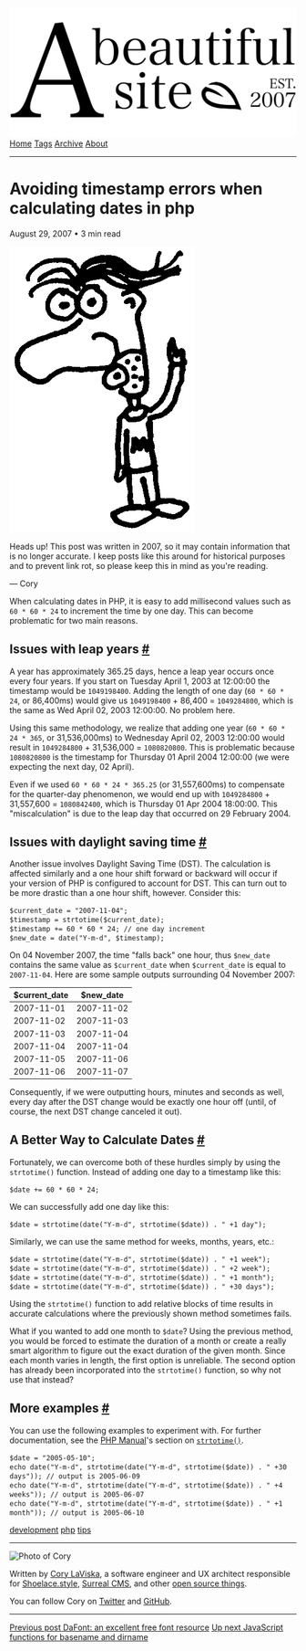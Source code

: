 <a href="../../index.html" class="header-link"><img src="../../images/logos/wordmark.svg" alt="A Beautiful Site" class="wordmark" /></a> <a href="../../index.html" class="nav-item">Home</a> <a href="../../tags/index.html" class="nav-item">Tags</a> <a href="../index.html" class="nav-item">Archive</a> <a href="../../about/index.html" class="nav-item">About</a>

------------------------------------------------------------------------

Avoiding timestamp errors when calculating dates in php
=======================================================

August 29, 2007 • 3 min read

![A drawing of a cartoon man pointing upwards](../../images/artwork/pointer.gif)

Heads up! This post was written in 2007, so it may contain information that is no longer accurate. I keep posts like this around for historical purposes and to prevent link rot, so please keep this in mind as you're reading.

— Cory

When calculating dates in PHP, it is easy to add millisecond values such as `60 * 60 * 24` to increment the time by one day. This can become problematic for two main reasons.

Issues with leap years <a href="#issues-with-leap-years" class="direct-link">#</a>
----------------------------------------------------------------------------------

A year has approximately 365.25 days, hence a leap year occurs once every four years. If you start on Tuesday April 1, 2003 at 12:00:00 the timestamp would be `1049198400`. Adding the length of one day (`60 * 60 * 24`, or 86,400ms) would give us `1049198400` + 86,400 = `1049284800`, which is the same as Wed April 02, 2003 12:00:00. No problem here.

Using this same methodology, we realize that adding one year (`60 * 60 * 24 * 365`, or 31,536,000ms) to Wednesday April 02, 2003 12:00:00 would result in `1049284800` + 31,536,000 = `1080820800`. This is problematic because `1080820800` is the timestamp for Thursday 01 April 2004 12:00:00 (we were expecting the next day, 02 April).

Even if we used `60 * 60 * 24 * 365.25` (or 31,557,600ms) to compensate for the quarter-day phenomenon, we would end up with `1049284800` + 31,557,600 = `1080842400`, which is Thursday 01 Apr 2004 18:00:00. This "miscalculation" is due to the leap day that occurred on 29 February 2004.

Issues with daylight saving time <a href="#issues-with-daylight-saving-time" class="direct-link">#</a>
------------------------------------------------------------------------------------------------------

Another issue involves Daylight Saving Time (DST). The calculation is affected similarly and a one hour shift forward or backward will occur if your version of PHP is configured to account for DST. This can turn out to be more drastic than a one hour shift, however. Consider this:

    $current_date = "2007-11-04";
    $timestamp = strtotime($current_date);
    $timestamp += 60 * 60 * 24; // one day increment
    $new_date = date("Y-m-d", $timestamp);

On 04 November 2007, the time "falls back" one hour, thus `$new_date` contains the same value as `$current_date` when `$current_date` is equal to `2007-11-04`. Here are some sample outputs surrounding 04 November 2007:

<table><thead><tr class="header"><th>$current_date</th><th>$new_date</th></tr></thead><tbody><tr class="odd"><td>2007-11-01</td><td>2007-11-02</td></tr><tr class="even"><td>2007-11-02</td><td>2007-11-03</td></tr><tr class="odd"><td>2007-11-03</td><td>2007-11-04</td></tr><tr class="even"><td>2007-11-04</td><td>2007-11-04</td></tr><tr class="odd"><td>2007-11-05</td><td>2007-11-06</td></tr><tr class="even"><td>2007-11-06</td><td>2007-11-07</td></tr></tbody></table>

Consequently, if we were outputting hours, minutes and seconds as well, every day after the DST change would be exactly one hour off (until, of course, the next DST change canceled it out).

A Better Way to Calculate Dates <a href="#a-better-way-to-calculate-dates" class="direct-link">#</a>
----------------------------------------------------------------------------------------------------

Fortunately, we can overcome both of these hurdles simply by using the `strtotime()` function. Instead of adding one day to a timestamp like this:

    $date += 60 * 60 * 24;

We can successfully add one day like this:

    $date = strtotime(date("Y-m-d", strtotime($date)) . " +1 day");

Similarly, we can use the same method for weeks, months, years, etc.:

    $date = strtotime(date("Y-m-d", strtotime($date)) . " +1 week");
    $date = strtotime(date("Y-m-d", strtotime($date)) . " +2 week");
    $date = strtotime(date("Y-m-d", strtotime($date)) . " +1 month");
    $date = strtotime(date("Y-m-d", strtotime($date)) . " +30 days");

Using the `strtotime()` function to add relative blocks of time results in accurate calculations where the previously shown method sometimes fails.

What if you wanted to add one month to `$date`? Using the previous method, you would be forced to estimate the duration of a month or create a really smart algorithm to figure out the exact duration of the given month. Since each month varies in length, the first option is unreliable. The second option has already been incorporated into the `strtotime()` function, so why not use that instead?

More examples <a href="#more-examples" class="direct-link">#</a>
----------------------------------------------------------------

You can use the following examples to experiment with. For further documentation, see the [PHP Manual](http://php.net/)'s section on [`strtotime()`](http://php.net/strtotime/).

    $date = "2005-05-10";
    echo date("Y-m-d", strtotime(date("Y-m-d", strtotime($date)) . " +30 days")); // output is 2005-06-09
    echo date("Y-m-d", strtotime(date("Y-m-d", strtotime($date)) . " +4 weeks")); // output is 2005-06-07
    echo date("Y-m-d", strtotime(date("Y-m-d", strtotime($date)) . " +1 month")); // output is 2005-06-10

<a href="../../tags/development/index.html" class="post-tag">development</a> <a href="../../tags/php/index.html" class="post-tag">php</a> <a href="../../tags/tips/index.html" class="post-tag">tips</a>

------------------------------------------------------------------------

<img src="http://0.gravatar.com/avatar/bf1b3b95fd5b096a3592247c29667b33?s=512" alt="Photo of Cory" class="avatar avatar-small" />

Written by [Cory LaViska](../../index-4.html), a software engineer and UX architect responsible for [Shoelace.style](https://shoelace.style/), [Surreal CMS](https://www.surrealcms.com/), and other [open source things](https://github.com/claviska).

You can follow Cory on [Twitter](https://twitter.com/bgooonz) and [GitHub](https://github.com/claviska).

------------------------------------------------------------------------

<a href="../an-excellent-free-font-resource/index.html" class="post-nav-previous"><span class="small">Previous post</span> DaFont: an excellent free font resource</a> <a href="../javascript-functions-for-basename-and-dirname/index.html" class="post-nav-next"><span class="small">Up next</span> JavaScript functions for basename and dirname</a>
